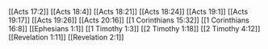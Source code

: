 [[Acts 17:2]]
[[Acts 18:4]]
[[Acts 18:21]]
[[Acts 18:24]]
[[Acts 19:1]]
[[Acts 19:17]]
[[Acts 19:26]]
[[Acts 20:16]]
[[1 Corinthians 15:32]]
[[1 Corinthians 16:8]]
[[Ephesians 1:1]]
[[1 Timothy 1:3]]
[[2 Timothy 1:18]]
[[2 Timothy 4:12]]
[[Revelation 1:11]]
[[Revelation 2:1]]
